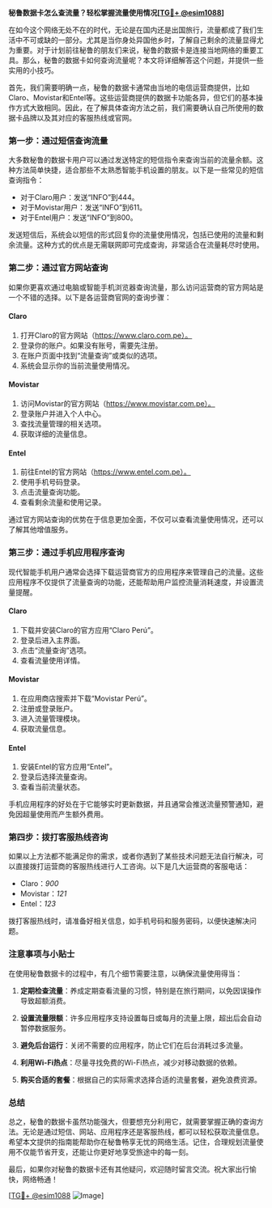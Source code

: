 **秘鲁数据卡怎么查流量？轻松掌握流量使用情况[[TG💪+ @esim1088](https://t.me/s/esim1088)]**

在如今这个网络无处不在的时代，无论是在国内还是出国旅行，流量都成了我们生活中不可或缺的一部分。尤其是当你身处异国他乡时，了解自己剩余的流量显得尤为重要。对于计划前往秘鲁的朋友们来说，秘鲁的数据卡是连接当地网络的重要工具。那么，秘鲁的数据卡如何查询流量呢？本文将详细解答这个问题，并提供一些实用的小技巧。

首先，我们需要明确一点，秘鲁的数据卡通常由当地的电信运营商提供，比如Claro、Movistar和Entel等。这些运营商提供的数据卡功能各异，但它们的基本操作方式大致相同。因此，在了解具体查询方法之前，我们需要确认自己所使用的数据卡品牌以及其对应的客服热线或官网。

### **第一步：通过短信查询流量**

大多数秘鲁的数据卡用户可以通过发送特定的短信指令来查询当前的流量余额。这种方法简单快捷，适合那些不太熟悉智能手机设置的朋友。以下是一些常见的短信查询指令：

- 对于Claro用户：发送“INFO”到444。
- 对于Movistar用户：发送“INFO”到611。
- 对于Entel用户：发送“INFO”到800。

发送短信后，系统会以短信的形式回复你的流量使用情况，包括已使用的流量和剩余流量。这种方式的优点是无需联网即可完成查询，非常适合在流量耗尽时使用。

### **第二步：通过官方网站查询**

如果你更喜欢通过电脑或智能手机浏览器查询流量，那么访问运营商的官方网站是一个不错的选择。以下是各运营商官网的查询步骤：

#### Claro
1. 打开Claro的官方网站（https://www.claro.com.pe）。
2. 登录你的账户。如果没有账号，需要先注册。
3. 在账户页面中找到“流量查询”或类似的选项。
4. 系统会显示你的当前流量使用情况。

#### Movistar
1. 访问Movistar的官方网站（https://www.movistar.com.pe）。
2. 登录账户并进入个人中心。
3. 查找流量管理的相关选项。
4. 获取详细的流量信息。

#### Entel
1. 前往Entel的官方网站（https://www.entel.com.pe）。
2. 使用手机号码登录。
3. 点击流量查询功能。
4. 查看剩余流量和使用记录。

通过官方网站查询的优势在于信息更加全面，不仅可以查看流量使用情况，还可以了解其他增值服务。

### **第三步：通过手机应用程序查询**

现代智能手机用户通常会选择下载运营商官方的应用程序来管理自己的流量。这些应用程序不仅提供了流量查询的功能，还能帮助用户监控流量消耗速度，并设置流量提醒。

#### Claro
1. 下载并安装Claro的官方应用“Claro Perú”。
2. 登录后进入主界面。
3. 点击“流量查询”选项。
4. 查看流量使用详情。

#### Movistar
1. 在应用商店搜索并下载“Movistar Perú”。
2. 注册或登录账户。
3. 进入流量管理模块。
4. 获取流量信息。

#### Entel
1. 安装Entel的官方应用“Entel”。
2. 登录后选择流量查询。
3. 查看当前流量状态。

手机应用程序的好处在于它能够实时更新数据，并且通常会推送流量预警通知，避免因超量使用而产生额外费用。

### **第四步：拨打客服热线咨询**

如果以上方法都不能满足你的需求，或者你遇到了某些技术问题无法自行解决，可以直接拨打运营商的客服热线进行人工咨询。以下是几大运营商的客服电话：

- Claro：*900*
- Movistar：*121*
- Entel：*123*

拨打客服热线时，请准备好相关信息，如手机号码和服务密码，以便快速解决问题。

### **注意事项与小贴士**

在使用秘鲁数据卡的过程中，有几个细节需要注意，以确保流量使用得当：

1. **定期检查流量**：养成定期查看流量的习惯，特别是在旅行期间，以免因误操作导致超额消费。
   
2. **设置流量限额**：许多应用程序支持设置每日或每月的流量上限，超出后会自动暂停数据服务。

3. **避免后台运行**：关闭不需要的应用程序，防止它们在后台消耗过多流量。

4. **利用Wi-Fi热点**：尽量寻找免费的Wi-Fi热点，减少对移动数据的依赖。

5. **购买合适的套餐**：根据自己的实际需求选择合适的流量套餐，避免浪费资源。

### **总结**

总之，秘鲁的数据卡虽然功能强大，但要想充分利用它，就需要掌握正确的查询方法。无论是通过短信、网站、应用程序还是客服热线，都可以轻松获取流量信息。希望本文提供的指南能帮助你在秘鲁畅享无忧的网络生活。记住，合理规划流量使用不仅能节省开支，还能让你更好地享受旅途中的每一刻。

最后，如果你对秘鲁的数据卡还有其他疑问，欢迎随时留言交流。祝大家出行愉快，网络畅通！

[[TG💪+ @esim1088](https://t.me/s/esim1088) ![Image](https://i.postimg.cc/4NQfJmqS/Snipaste-2025-05-13-00-14-12.png)]